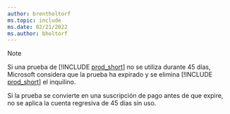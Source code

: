 ```yaml
---
author: brentholtorf
ms.topic: include
ms.date: 02/21/2022
ms.author: bholtorf
---
```

> [!NOTE]
> Si una prueba de [!INCLUDE [prod_short](prod_short.md)] no se utiliza durante 45 días, Microsoft considera que la prueba ha expirado y se elimina [!INCLUDE [prod_short](prod_short.md)] el inquilino.
>
> Si la prueba se convierte en una suscripción de pago antes de que expire, no se aplica la cuenta regresiva de 45 días sin uso.
